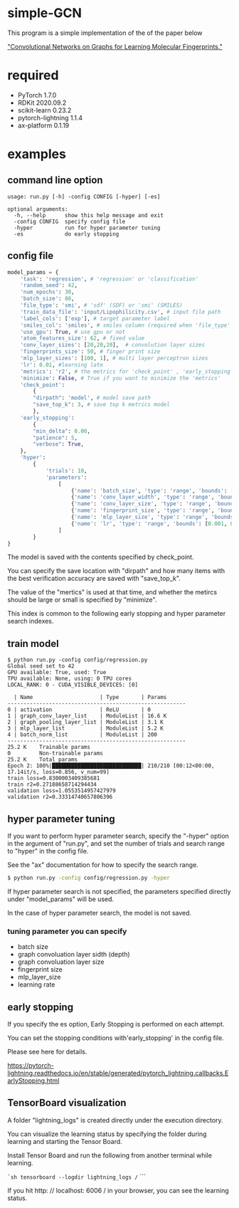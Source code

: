 # simple-GCN

This program is a simple implementation of the of the paper below

["Convolutional Networks on Graphs for Learning Molecular Fingerprints."](https://arxiv.org/pdf/1509.09292.pdf)


# required
- PyTorch 1.7.0
- RDKit 2020.09.2
- scikit-learn 0.23.2
- pytorch-lightning  1.1.4
- ax-platform  0.1.19

# examples
## command line option
```
usage: run.py [-h] -config CONFIG [-hyper] [-es]

optional arguments:
  -h, --help      show this help message and exit
  -config CONFIG  specify config file
  -hyper          run for hyper parameter tuning
  -es             do early stopping
```

## config file
```regression.py
model_params = {
    'task': 'regression', # 'regression' or 'classification'
    'random_seed': 42,
    'num_epochs': 30,
    'batch_size': 80,
    'file_type': 'smi', # 'sdf' (SDF) or 'smi' (SMILES)
    'train_data_file': 'input/Lipophilicity.csv', # input file path
    'label_cols': ['exp'], # target parameter label
    'smiles_col': 'smiles', # smiles column (required when 'file_type' is 'smi')
    'use_gpu': True, # use gpu or not
    'atom_features_size': 62, # fixed value
    'conv_layer_sizes': [20,20,20],  # convolution layer sizes
    'fingerprints_size': 50, # finger print size
    'mlp_layer_sizes': [100, 1], # multi layer perceptron sizes
    'lr': 0.01, #learning late
    'metrics': 'r2', # the metrics for 'check_point' , 'early_stopping', 'hyper'
    'minimize': False, # True if you want to minimize the 'metrics'
    'check_point':
        {
        "dirpath": 'model', # model save path
        "save_top_k": 3, # save top k metrics model
        },
    'early_stopping':
        {
        "min_delta": 0.00,
        "patience": 5,
        "verbose": True,
    },
    'hyper':
        {
            'trials': 10,
            'parameters':
                [
                    {'name': 'batch_size', 'type': 'range', 'bounds': [50, 300], 'value_type': 'int'},
                    {'name': 'conv_layer_width', 'type': 'range', 'bounds': [1, 4], 'value_type': 'int'},
                    {'name': 'conv_layer_size', 'type': 'range', 'bounds': [5, 100], 'value_type': 'int'},
                    {'name': 'fingerprint_size', 'type': 'range', 'bounds': [30, 100], 'value_type': 'int'},
                    {'name': 'mlp_layer_size', 'type': 'range', 'bounds': [30, 100], 'value_type': 'int'},
                    {'name': 'lr', 'type': 'range', 'bounds': [0.001, 0.1], 'value_type': 'float'},
                ]
        }
}
```

The model is saved with the contents specified by check_point.

You can specify the save location with "dirpath" and how many items with the best verification accuracy are saved with "save_top_k".

The value of the "mertics" is used at that time, and whether the metircs should be large or small is specified by "minimize".

This index is common to the following early stopping and hyper parameter search indexes.

## train model

```
$ python run.py -config config/regression.py
Global seed set to 42
GPU available: True, used: True
TPU available: None, using: 0 TPU cores
LOCAL_RANK: 0 - CUDA_VISIBLE_DEVICES: [0]

  | Name                     | Type       | Params
--------------------------------------------------------
0 | activation               | ReLU       | 0
1 | graph_conv_layer_list    | ModuleList | 16.6 K
2 | graph_pooling_layer_list | ModuleList | 3.1 K
3 | mlp_layer_list           | ModuleList | 5.2 K
4 | batch_norm_list          | ModuleList | 200
--------------------------------------------------------
25.2 K    Trainable params
0         Non-trainable params
25.2 K    Total params
Epoch 2: 100%|████████████████████████████| 210/210 [00:12<00:00, 17.14it/s, loss=0.856, v_num=99]
train loss=0.8300003409385681
train r2=0.27188658714294434
validation loss=1.0553514957427979
validation r2=0.33314740657806396

```

## hyper parameter tuning
If you want to perform hyper parameter search, specify the "-hyper" option in the argument of "run.py",
and set the number of trials and search range to "hyper" in the config file.

See the "ax" documentation for how to specify the search range.

```sh
$ python run.py -config config/regression.py -hyper
```

If hyper parameter search is not specified, the parameters specified directly under "model_params" will be used.

In the case of hyper parameter search, the model is not saved.

### tuning parameter you can specify

- batch size
- graph convoluation layer sidth (depth)
- graph convoluation layer size
- fingerprint size
- mlp_layer_size
- learning rate

## early stopping
If you specify the es option, Early Stopping is performed on each attempt.

You can set the stopping conditions with'early_stopping' in the config file.

Please see here for details.

https://pytorch-lightning.readthedocs.io/en/stable/generated/pytorch_lightning.callbacks.EarlyStopping.html


## TensorBoard visualization
A folder "lightning_logs" is created directly under the execution directory.

You can visualize the learning status by specifying the folder during learning and starting the Tensor Board.

Install Tensor Board and run the following from another terminal while learning.

`` `sh
tensorboard --logdir lightning_logs /
`` ```

If you hit http: // localhost: 6006 / in your browser, you can see the learning status.


